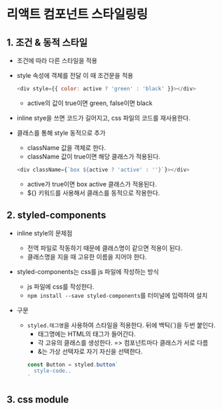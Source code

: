 # 리액트 컴포넌트 스타일링링

## 1. 조건 & 동적 스타일
- 조건에 따라 다른 스타일을 적용
- style 속성에 객체를 전달 이 때 조건문을 적용
  ```javascript
  <div style={{ color: active ? 'green' : 'black' }}></div>
  ```
  - active의 값이 true이면 green, false이면 black
- inline stye을 쓰면 코드가 길어지고, css 파일의 코드를 재사용한다. 

- 클래스를 통해 style 동적으로 추가
  - className 값을 객체로 한다.
  - className 값이 true이면 해당 클래스가 적용된다.
  ```javascript
  <div className={`box ${active ? 'active' : ''}`}></div>
  ```
  - active가 true이면 box active 클래스가 적용된다.
  - ${} 키워드를 사용해서 클래스를 동적으로 작용한다.

## 2. styled-components
- inline style의 문제점
  - 전역 파일로 작동하기 때문에 클래스명이 같으면 적용이 된다.
  - 클래스명을 지을 때 고유한 이름을 지어야 한다.

- styled-components는 css를 js 파일에 작성하는 방식
  - js 파일에 css를 작성한다.
  - `npm install --save styled-components`를 터미널에 입력하여 설치

- 구문
  - `styled.태그명`을 사용하여 스타일을 적용한다. 뒤에 백틱(`)을 두번 붙인다.
    - 태그명에는 HTML의 태그가 들어간다.
    - 각 고유의 클래스를 생성한다. => 컴포넌트마다 클래스가 서로 다름
    - &는 가상 선택자로 자기 자신을 선택한다.
    ```javascript
    const Button = styled.button`
      style-code..
    `

## 3. css module